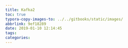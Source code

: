 ```yaml
---
title: Kafka2
toc: true
typora-copy-images-to: ../../gitbooks/static/images/
abbrlink: 9ef18289
date: 2019-01-10 12:14:45
tags:
categories:
---
```

